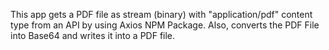 This app gets a PDF file as stream (binary) with "application/pdf" content type from an API by using Axios NPM Package. Also, converts the PDF File into Base64 and writes it into a PDF file. 